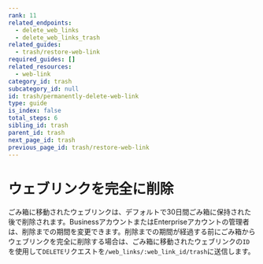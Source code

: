 ```yaml
---
rank: 11
related_endpoints:
  - delete_web_links
  - delete_web_links_trash
related_guides:
  - trash/restore-web-link
required_guides: []
related_resources:
  - web-link
category_id: trash
subcategory_id: null
id: trash/permanently-delete-web-link
type: guide
is_index: false
total_steps: 6
sibling_id: trash
parent_id: trash
next_page_id: trash
previous_page_id: trash/restore-web-link
---
```

# ウェブリンクを完全に削除

ごみ箱に移動されたウェブリンクは、デフォルトで30日間ごみ箱に保持された後で削除されます。BusinessアカウントまたはEnterpriseアカウントの管理者は、削除までの期間を変更できます。削除までの期間が経過する前にごみ箱からウェブリンクを完全に削除する場合は、ごみ箱に移動されたウェブリンクの`ID`を使用して`DELETE`リクエストを`/web_links/:web_link_id/trash`に送信します。

<Samples id="delete_web_links_id_trash">

</Samples>
